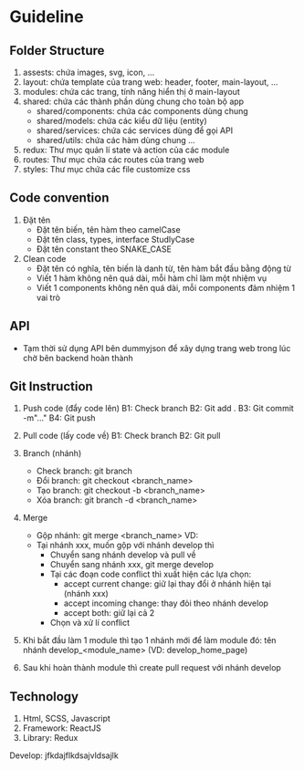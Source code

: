 # Guideline

## Folder Structure

1. assests: chứa images, svg, icon, ...
2. layout: chứa template của trang web: header, footer, main-layout, ...
3. modules: chứa các trang, tính năng hiển thị ở main-layout
4. shared: chứa các thành phần dùng chung cho toàn bộ app
   - shared/components: chứa các components dùng chung
   - shared/models: chứa các kiểu dữ liệu (entity)
   - shared/services: chứa các services dùng để gọi API
   - shared/utils: chứa các hàm dùng chung
     ...
5. redux: Thư mục quản lí state và action của các module
6. routes: Thư mục chứa các routes của trang web
7. styles: Thư mục chứa các file customize css

## Code convention

1. Đặt tên
   - Đặt tên biến, tên hàm theo camelCase
   - Đặt tên class, types, interface StudlyCase
   - Đặt tên constant theo SNAKE_CASE
2. Clean code
   - Đặt tên có nghĩa, tên biến là danh từ, tên hàm bắt đầu bằng động từ
   - Viết 1 hàm không nên quá dài, mỗi hàm chỉ làm một nhiệm vụ
   - Viết 1 components không nên quá dài, mỗi components đảm nhiệm 1 vai trò

## API

- Tạm thời sử dụng API bên dummyjson để xây dựng trang web trong lúc chờ bên backend hoàn thành

## Git Instruction

1. Push code (đẩy code lên)
   B1: Check branch
   B2: Git add .
   B3: Git commit -m"..."
   B4: Git push

2. Pull code (lấy code về)
   B1: Check branch
   B2: Git pull

3. Branch (nhánh)

   - Check branch: git branch
   - Đổi branch: git checkout <branch_name>
   - Tạo branch: git checkout -b <branch_name>
   - Xóa branch: git branch -d <branch_name>

4. Merge

   - Gộp nhánh: git merge <branch_name>
     VD:
   - Tại nhánh xxx, muốn gộp với nhánh develop thì
     - Chuyển sang nhánh develop và pull về
     - Chuyển sang nhánh xxx, git merge develop
     - Tại các đoạn code conflict thì xuất hiện các lựa chọn:
       - accept current change: giữ lại thay đổi ở nhánh hiện tại (nhánh xxx)
       - accept incoming change: thay đỏi theo nhánh develop
       - accept both: giữ lại cả 2
     - Chọn và xử lí conflict

5. Khi bắt đầu làm 1 module thì tạo 1 nhánh mới để làm module đó: tên nhánh develop\_<module_name> (VD: develop_home_page)
6. Sau khi hoàn thành module thì create pull request với nhánh develop

## Technology

1. Html, SCSS, Javascript
2. Framework: ReactJS
3. Library: Redux

Develop: jfkdajflkdsajvldsajlk
